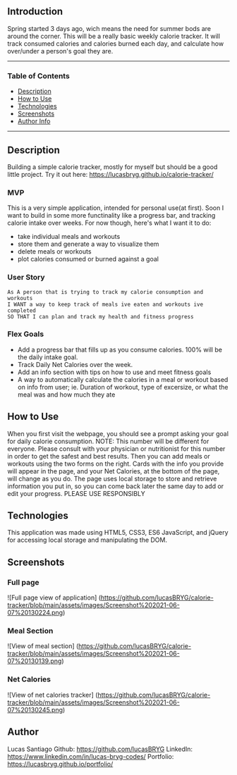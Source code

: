 ## Introduction
Spring started 3 days ago, wich means the need for summer bods are around the corner. This will be a really basic weekly calorie tracker. It will track consumed calories and calories burned each day, and calculate how over/under a person's goal they are.

---

### Table of Contents

- [Description](#description)
- [How to Use](#how-to-use)
- [Technologies](#technologies)
- [Screenshots](#screenshots)
- [Author Info](#author-info)

---

## Description
Building a simple calorie tracker, mostly for myself but should be a good little project. Try it out here: https://lucasbryg.github.io/calorie-tracker/

### MVP
This is a very simple application, intended for personal use(at first). Soon I want to build in some more functinality like a progress bar, and tracking calorie intake over weeks. For now though, here's what I want it to do:
 - take individual meals and workouts
 - store them and generate a way to visualize them
 - delete meals or workouts
 - plot calories consumed or burned against a goal

### User Story
```
As A person that is trying to track my calorie consumption and workouts
I WANT a way to keep track of meals ive eaten and workouts ive completed
SO THAT I can plan and track my health and fitness progress
```

### Flex Goals
 - Add a progress bar that fills up as you consume calories. 100% will be the daily intake goal.
 - Track Daily Net Calories over the week.
 - Add an info section with tips on how to use and meet fitness goals
 - A way to automatically calculate the calories in a meal or workout based on info from user; ie. Duration of workout, type of excersize, or what the meal was and how much they ate

## How to Use
When you first visit the webpage, you should see a prompt asking your goal for daily calorie consumption. NOTE: This number will be different for everyone. Please consult with your physician or nutritionist for this number in order to get the safest and best results.
Then you can add meals or workouts using the two forms on the right. Cards with the info you provide will appear in the page, and your Net Calories, at the bottom of the page, will change as you do. The page uses local storage to store and retrieve information you put in, so you can come back later the same day to add or edit your progress.
PLEASE USE RESPONSIBLY

## Technologies
This application was made using HTML5, CSS3, ES6 JavaScript, and jQuery for accessing local storage and manipulating the DOM.

## Screenshots
### Full page
![Full page view of application] (https://github.com/lucasBRYG/calorie-tracker/blob/main/assets/images/Screenshot%202021-06-07%20130224.png)

### Meal Section
![View of meal section] (https://github.com/lucasBRYG/calorie-tracker/blob/main/assets/images/Screenshot%202021-06-07%20130139.png)

### Net Calories
![View of net calories tracker] (https://github.com/lucasBRYG/calorie-tracker/blob/main/assets/images/Screenshot%202021-06-07%20130245.png)

## Author
 Lucas Santiago
 Github: https://github.com/lucasBRYG
 LinkedIn: https://www.linkedin.com/in/lucas-bryg-codes/
 Portfolio: https://lucasbryg.github.io/portfolio/
